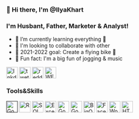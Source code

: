 ### 👋 Hi there, I'm @IlyaKhart

### I'm Husbant, Father, Marketer & Analyst!

- 👀 I’m currently learning everything 🤣
- 🔭 I'm looking to collaborate with other
- 🎯 2021-2022 goal: Create a flying bike 🚀
- 🍭 Fun fact: I'm a big fun of jogging & music


[<img alt="lnkdin" width="30px" align="center" src="https://cdn-icons-png.flaticon.com/512/174/174857.png" />](https://www.linkedin.com/in/ilya-khart-711047176/)
[<img alt="twetter" width="30px" align="center" src="https://cdn-icons-png.flaticon.com/512/1409/1409937.png" />](https://twitter.com/IlyaKhart)
[<img alt="reddit" width="30px" align="center" src="https://cdn-icons-png.flaticon.com/128/1409/1409938.png" />](https://www.reddit.com/user/Clear_Structure_)
[<img alt="WEB" width="30px" align="center" src="https://cdn-icons.flaticon.com/png/128/2202/premium/2202112.png?token=exp=1635153531~hmac=fc139f6152f5d5e61e292c80c24acd5c" />](https://www.ikhart.com/)




### Tools&Skills

[<img alt="Google Console" width="30px" align="center" src="https://cdn-icons-png.flaticon.com/128/873/873117.png" />]()
<img alt="R" width="30px" align="center" src="https://cdn-icons-png.flaticon.com/128/2103/2103665.png" />
<img alt="SQL" width="30px" align="center" src="https://cdn-icons.flaticon.com/png/128/4669/premium/4669765.png?token=exp=1635153597~hmac=9e5130b51565d299867367394acd4f2c" />
<img alt="Excell" width="30px" align="center" src="https://cdn-icons-png.flaticon.com/128/732/732220.png" />
<img alt="Google Ads" width="30px" align="center" src="https://cdn-icons.flaticon.com/png/128/2875/premium/2875421.png?token=exp=1635153676~hmac=f148aeafbb849cd3ed48d7817040e0aa" />
<img alt="Google Analytics" width="30px" align="center" src="https://cdn-icons-png.flaticon.com/128/732/732204.png" />
<img alt="BigQuery" width="30px" align="center" src="https://cdn-icons-png.flaticon.com/128/809/809460.png" />
<img alt="Facebook Ads" width="30px" align="center" src="https://cdn-icons-png.flaticon.com/128/733/733547.png" />
<img alt="WordPress" width="30px" align="center" src="https://cdn-icons-png.flaticon.com/128/174/174881.png" />
<img alt="HTML5" width="30px" align="center" src="https://cdn-icons-png.flaticon.com/128/174/174854.png" />


<!----
IlyaKhart/IlyaKhart is a ✨ special ✨ repository because its `README.md` (this file) appears on your GitHub profile.
You can click the Preview link to take a look at your changes.
---->
